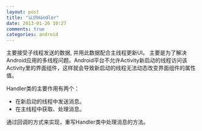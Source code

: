 ```yaml
---
layout: post
title: "认识Handler"
date: 2013-01-26 10:27
comments: true
categories: android
---
```

主要接受子线程发送的数据, 并用此数据配合主线程更新UI。
主要是为了解决Android应用的多线程问题。Android平台不允许Activity新启动的线程访问该Activity里的界面组件，这样就会导致新启动的线程无法动态改变界面组件的属性值。
<!-- more -->
Handler类的主要作用有两个：
<ul>
	<li>在新启动的线程中发送消息。</li>
	<li>在主线程中获取、处理消息。</li>
</ul>
通过回调的方式来实现，重写Handler类中处理消息的方法。
